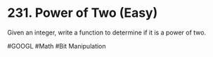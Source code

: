 # 231. Power of Two (Easy)

Given an integer, write a function to determine if it is a power of two.

#GOOGL
#Math #Bit Manipulation
